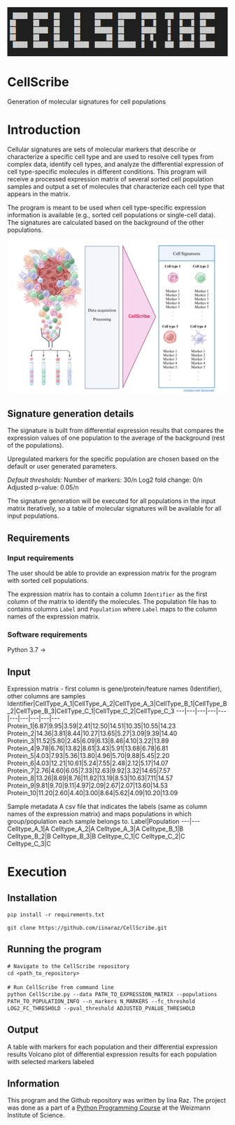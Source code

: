 
<img src="CellScribe_logo.PNG" alt="Logo" width="600"/>

# CellScribe
Generation of molecular signatures for cell populations

# Introduction
Cellular signatures are sets of molecular markers that describe or characterize a specific cell type and are used to resolve cell types from complex data, identify cell types, and analyze the differential expression of cell type-specific molecules in different conditions. This program will receive a processed expression matrix of several sorted cell population samples and output a set of molecules that characterize each cell type that appears in the matrix.

The program is meant to be used when cell type-specific expression information is available (e.g., sorted cell populations or single-cell data). The signatures are calculated based on the background of the other populations.

<img src="CellScribe.png" alt="Cell signature concept image" width="800"/>

## Signature generation details

The signature is built from differential expression results that compares the expression values of one population to the average of the background (rest of the populations).

Upregulated markers for the specific population are chosen based on the default or user generated parameters.

*Default thresholds:*
Number of markers: 30/n
Log2 fold change: 0/n
Adjusted p-value: 0.05/n

The signature generation will be executed for all populations in the input matrix iteratively, so a table of molecular signatures will be available for all input populations.

## Requirements
### Input requirements
The user should be able to provide an expression matrix for the program with sorted cell populations.

The expression matrix has to contain a column `Identifier` as the first column of the matrix to identify the molecules.
The population file has to contains columns `Label` and `Population` where `Label` maps to the column names of the expression matrix.

### Software requirements
Python 3.7 ->

## Input
Expression matrix - first column is gene/protein/feature names (Identifier), other columns are samples
Identifier|CellType_A_1|CellType_A_2|CellType_A_3|CellType_B_1|CellType_B_2|CellType_B_3|CellType_C_1|CellType_C_2|CellType_C_3
---|---|---|---|---|---|---|---|---|---
Protein_1|6.87|9.95|3.59|2.41|12.50|14.51|10.35|10.55|14.23	
Protein_2|14.36|3.81|8.44|10.27|13.65|5.27|3.09|9.39|14.40	
Protein_3|11.52|5.80|2.45|6.09|6.13|8.46|4.10|3.22|13.89	
Protein_4|9.78|6.76|13.82|8.61|3.43|5.91|13.68|6.78|6.81	
Protein_5|4.03|7.93|5.36|13.80|4.96|5.70|9.88|5.45|2.20	
Protein_6|4.03|12.21|10.61|5.24|7.55|2.48|2.12|5.17|14.07	
Protein_7|2.76|4.60|6.05|7.33|12.63|9.92|3.32|14.65|7.57	
Protein_8|13.26|8.69|8.76|11.82|13.19|8.53|10.63|7.11|14.57	
Protein_9|9.81|9.70|9.11|4.97|2.09|2.67|2.07|13.60|14.53	
Protein_10|11.20|2.60|4.40|3.00|8.64|5.62|4.09|10.20|13.09

Sample metadata
A csv file that indicates the labels (same as column names of the expression matrix) and maps populations in which group/population each sample belongs to.
Label|Population
---|---
Celltype_A_1|A
Celltype_A_2|A
Celltype_A_3|A
Celltype_B_1|B
Celltype_B_2|B
Celltype_B_3|B
Celltype_C_1|C
Celltype_C_2|C
Celltype_C_3|C

# Execution
## Installation
```
pip install -r requirements.txt
```
```
git clone https://github.com/iinaraz/CellScribe.git
```

## Running the program
```
# Navigate to the CellScribe repository
cd <path_to_repository>

# Run CellScribe from command line
python CellScribe.py --data PATH_TO_EXPRESSION_MATRIX --populations PATH_TO_POPULATION_INFO --n_markers N_MARKERS --fc_threshold LOG2_FC_THRESHOLD --pval_threshold ADJUSTED_PVALUE_THRESHOLD
```

## Output
A table with markers for each population and their differential expression results
Volcano plot of differential expression results for each population with selected markers labeled

## Information

This program and the Github repository was written by Iina Raz. The project was done as a part of a [Python Programming Course](https://github.com/szabgab/wis-python-course-2024-11) at the Weizmann Institute of Science.

